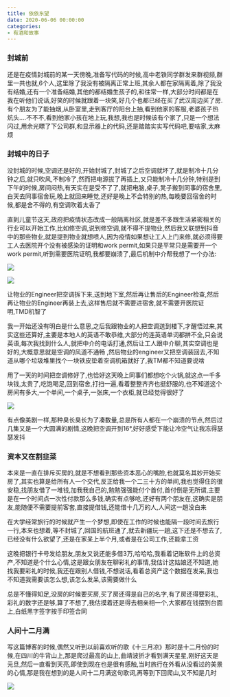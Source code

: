 ```yaml
---
title: 依依东望
date: 2020-06-06 00:00:00
categories: 
- 有酒和故事
---
```

### 封城前

还是在疫情封城前的某一天傍晚,准备写代码的时候,高中老铁同学群发来群视频,群里一共也就,6个人,这里除了我没有被隔离正常上班,其余人都在家隔离着,除了我没有结婚,还有一个准备结婚,其他的都结婚生孩子的,和往常一样,大部分时间都是在我在听他们说话,好笑的时候就跟着一块笑,好几个也都已经在买了武汉周边买了房.有个朋友为了能抽烟,从卧室里,走到客厅的阳台上抽,看到他家的客服,老婆孩子热炕头....不不不,看到他家小孩在地上玩,我想,我也是时候该有个家了,只是一个想法闪过,用余光瞟了下公司群,和显示器上的代码,还是踏踏实实写代码吧,要啥家,太麻烦

<!--more-->

### 封城中的日子

没封城的时候,空调还是好的,开始封城了,封城了之后空调就坏了,就是制冷十几分钟之后,就只吹风,不制冷了,然而把电源拔了再插上,又只能制冷十几分钟,特别是到下午的时候,房间闷热,有天实在是受不了了,就把电脑,桌子,凳子搬到同事的宿舍里,白天去同事宿舍玩,晚上就回来睡觉,还好是晚上不会特别的热,每晚要回宿舍的时候,都是舍不得的,有空调吹着太香了

直到儿童节这天,政府把疫情状态改成一般隔离社区,就是差不多跟生活紧密相关的行业可以开始工作,比如修空调,说到修空调,就不得不提物业,然后我又联想到抖音中的那些物业,就是提到物业就想喷人,因为疫情如果想让工人上门来修,就必须得要工人去医院开个没有被感染的证明和work permit,如果只是平常只是需要开一个work permit,听到需要医院证明,我都要崩溃了,最后机制中介帮我想了一个办法:

![](https://blog-anthony.s3-ap-northeast-1.amazonaws.com/blog/copy_20201213153110.jpeg)

![](https://blog-anthony.s3-ap-northeast-1.amazonaws.com/blog/copy_20201213153119.png)



让物业的Engineer把空调拆下来,送到地下室,然后再让售后的Engineer检查,然后再让物业的Engineer再装上去,这样售后就不需要进宿舍,就不需要开医院证明,TMD机智了

我一开始还没有明白是什么意思,之后我跟物业的人把空调送到楼下,才醒悟过来,其实这些还算好,主要是本地人的英语不敢恭维,大部分的连英语单词都拼不全,只会说英语,每次我找到什么人,就把中介的电话打通,然后让工人跟中介聊,其实空调也是好的,大概意思就是空调的风道不通畅 ,然后物业的engineer又把空调装回去,不知道从哪个垃圾堆里找个一块铁皮垫着空调机箱就好了,我TM都不知道要说啥

用了一天的时间把空调修好了,也恰好这天晚上同事们都想吃个火锅,就这点一千多块钱,太贵了,吃饱喝足,回到宿舍,打扫一遍,看着整整齐齐也挺舒服的,也不知道这个房间有多大,一个单间,一个桌子,一张床,一个衣柜,就已经觉得很好了

![](https://blog-anthony.s3-ap-northeast-1.amazonaws.com/blog/copy_20201213153129.jpeg)

有点像美剧一样,那种臭长臭长为了凑数量,总是所有人都在一个崩溃的节点,然后过几集又是一个大圆满的剧情,这晚把空调开到16°,好好感受下能让冷空气让我冻得瑟瑟发抖

### 资本又在割韭菜

本来是一直在排斥买房的,就是不想看到那些资本恶心的嘴脸,也就莫名其妙开始买房了,其实也算是给所有人一个交代,反正给我一个二三十方的单间,我也觉得住的很安稳,找朋友借了一堆钱,加我我自己的,勉勉强强能付个首付,首付倒是无所谓,主要是在一个时间点一次性付款那么多钱,确实有点够呛,还好有两个朋友在,这确实是朋友,能随便不需要提前客套,直接提借钱,还能借十几万的人,人间这一趟没白来

在大学经常旅行的时候就产生一个梦想,即使在工作的时候也能隔一段时间去旅行一行,本来也想着,等不封城了,回国的航班通了,就去新疆玩一趟,这下还是不想去了,已经没有什么欲望了,还是在家呆上半个月,或者是在公司工作,还能拿工资

这晚把银行卡号发给朋友,朋友又说还能多借3万,哈哈哈,我看着记账软件上的总资产,不知道是个什么心情,这是跟女朋友在聊彩礼的事情,我估计这姑娘还不知道,她找我要彩礼的时候,我还在跟别人借钱,不想说话,看着总资产这个数据在发呆,我也不知道我需要该怎么想,该怎么发呆,该需要做什么

总是不懂得知足,没房的时候要买房,买了房还得是自己的名字,有了房还得要彩礼,彩礼的数字还是够,算了不想了,我估摸着还是得去相亲相一个,大家都在钱摆到台面上,白纸黑字签字按手印签合同

### 人间十二月满

写这篇博客的时候,偶然又听到以前喜欢听的歌《十三月凉》那时是十二月份的时候,在四川的牛背山上,那是爬过最高的山上,曲靖波折才看到满天星星,刚好这天是元旦,然后一直看到天亮,即使到现在也是很有感触,当时旅行在外看从没看过的美景的心情,那是我在想到的是人间十二月满这句歌词,再等到下回爬山,又不知是几时

![](https://blog-anthony.s3-ap-northeast-1.amazonaws.com/blog/copy_20201213153139.jpeg)

